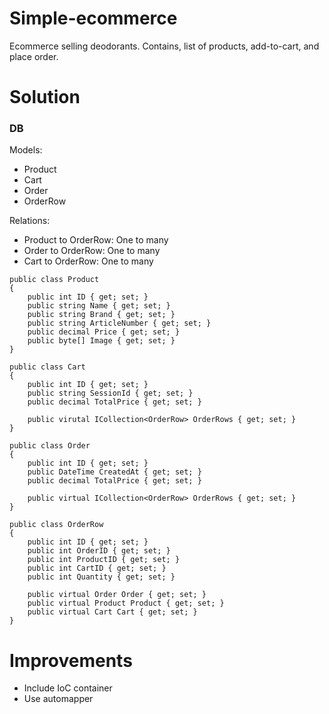 # Simple-ecommerce

Ecommerce selling deodorants. Contains, list of products, add-to-cart, and place order.

# Solution

### DB

Models:
- Product
- Cart
- Order
- OrderRow

Relations: 
- Product to OrderRow: One to many
- Order to OrderRow: One to many
- Cart to OrderRow: One to many

```
public class Product
{
    public int ID { get; set; }
    public string Name { get; set; }
    public string Brand { get; set; }
    public string ArticleNumber { get; set; }
    public decimal Price { get; set; }
    public byte[] Image { get; set; } 
}
```

```
public class Cart
{
    public int ID { get; set; }
    public string SessionId { get; set; }
    public decimal TotalPrice { get; set; }

    public virutal ICollection<OrderRow> OrderRows { get; set; }
}
```

```
public class Order
{
    public int ID { get; set; }
    public DateTime CreatedAt { get; set; }
    public decimal TotalPrice { get; set; }

    public virtual ICollection<OrderRow> OrderRows { get; set; }
}
```

```
public class OrderRow
{
    public int ID { get; set; }
    public int OrderID { get; set; }
    public int ProductID { get; set; }
    public int CartID { get; set; }
    public int Quantity { get; set; }

    public virtual Order Order { get; set; }
    public virtual Product Product { get; set; }
    public virtual Cart Cart { get; set; }
}
```


# Improvements
- Include IoC container
- Use automapper

